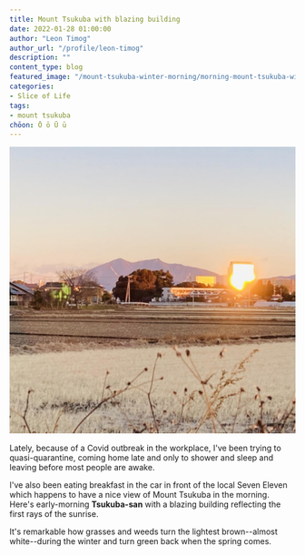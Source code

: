 ```yaml
---
title: Mount Tsukuba with blazing building
date: 2022-01-28 01:00:00
author: "Leon Timog"
author_url: "/profile/leon-timog"
description: ""
content_type: blog
featured_image: "/mount-tsukuba-winter-morning/morning-mount-tsukuba-with-blazing-building.jpg"
categories:
- Slice of Life
tags:
- mount tsukuba
chōon: Ō ō Ū ū
---
```

![Mount Tsukuba with blazing building in morning sunrise](morning-mount-tsukuba-with-blazing-building.jpg)

Lately, because of a Covid outbreak in the workplace, I've been trying to quasi-quarantine, coming home late and only to shower and sleep and leaving before most people are awake.

I've also been eating breakfast in the car in front of the local Seven Eleven which happens to have a nice view of Mount Tsukuba in the morning. Here's early-morning **Tsukuba-san** with a blazing building reflecting the first rays of the sunrise.

It's remarkable how grasses and weeds turn the lightest brown--almost white--during the winter and turn green back when the spring comes.